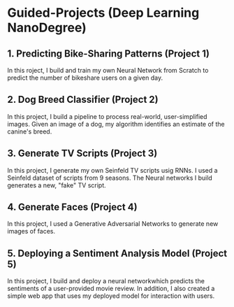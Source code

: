 # Guided-Projects (Deep Learning NanoDegree)

## 1. Predicting Bike-Sharing Patterns (Project 1)

In this roject, I build and train my own Neural Network from Scratch to predict the number of bikeshare users on a given day.

## 2. Dog Breed Classifier (Project 2)

In this project, I build a pipeline to process real-world, user-simplified images. Given an image of a dog, my algorithm identifies an estimate of the canine's breed.

## 3. Generate TV Scripts (Project 3)

In this project, I generate my own Seinfeld TV scripts usig RNNs. I used a Seinfeld dataset of scripts from 9 seasons. The Neural networks I build generates a new, "fake" TV script.

## 4. Generate Faces (Project 4)

In this project, I used a Generative Adversarial Networks to generate new images of faces.

## 5. Deploying a Sentiment Analysis Model (Project 5)

In this project, I build and deploy a neural networkwhich predicts the sentiments of a user-provided movie review. In addition, I also created a simple web app that uses my deployed model for interaction with users.
